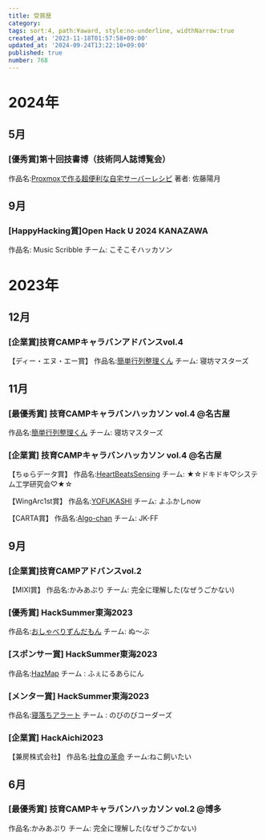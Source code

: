 ```yaml
---
title: 受賞歴
category:
tags: sort:4, path:¥award, style:no-underline, widthNarrow:true
created_at: '2023-11-18T01:57:58+09:00'
updated_at: '2024-09-24T13:22:10+09:00'
published: true
number: 768
---
```


# 2024年

## 5月
### [優秀賞]第十回技書博（技術同人誌博覧会）
作品名:[Proxmoxで作る超便利な自宅サーバーレシピ](https://www.ait.ac.jp/news/detail/0007845.html)
著者:  佐藤陽月

## 9月
### [HappyHacking賞]Open Hack U 2024 KANAZAWA
作品名: Music Scribble
チーム: こそこそハッカソン

# 2023年

## 12月
### [企業賞]技育CAMPキャラバンアドバンスvol.4
【ディー・エヌ・エー賞】
作品名:[簡単行列整理くん](https://kanakanho-record.vercel.app/posts/geekcamp-1118/)
チーム: 寝坊マスターズ

## 11月
### [最優秀賞] 技育CAMPキャラバンハッカソン vol.4 @名古屋
作品名:[簡単行列整理くん](https://kanakanho-record.vercel.app/posts/geekcamp-1118/)
チーム: 寝坊マスターズ

### [企業賞] 技育CAMPキャラバンハッカソン vol.4 @名古屋
【ちゅらデータ賞】
作品名:[HeartBeatsSensing](https://www.sysken.net/post/1074)
チーム: ★☆ドキドキ♡システム工学研究会♡★☆

【WingArc1st賞】
作品名:[YOFUKASHI](https://www.sysken.net/post/1098)
チーム: よふかしnow

【CARTA賞】
作品名:[Algo-chan](https://www.sysken.net/post/1165)
チーム: JK-FF

## 9月

### [企業賞]技育CAMPアドバンスvol.2
【MIXI賞】
作品名:かみあぷり
チーム: 完全に理解した(なぜうごかない)

###  [優秀賞] HackSummer東海2023
作品名:[おしゃべりずんだもん](https://www.sysken.net/post/700)
チーム: ぬ〜ぶ

### [スポンサー賞] HackSummer東海2023
作品名:[HazMap](https://www.sysken.net/post/1142)
チーム : ふぇにるあらにん

### [メンター賞] HackSummer東海2023
作品名:[寝落ちアラート](https://www.sysken.net/post/577)
チーム : のびのびコーダーズ

### [企業賞] HackAichi2023
【兼房株式会社】
作品名:[社食の革命](https://www.sysken.net/post/585)
チーム:ねこ飼いたい

## 6月
### [最優秀賞] 技育CAMPキャラバンハッカソン vol.2 @博多
作品名:かみあぷり
チーム: 完全に理解した(なぜうごかない)

